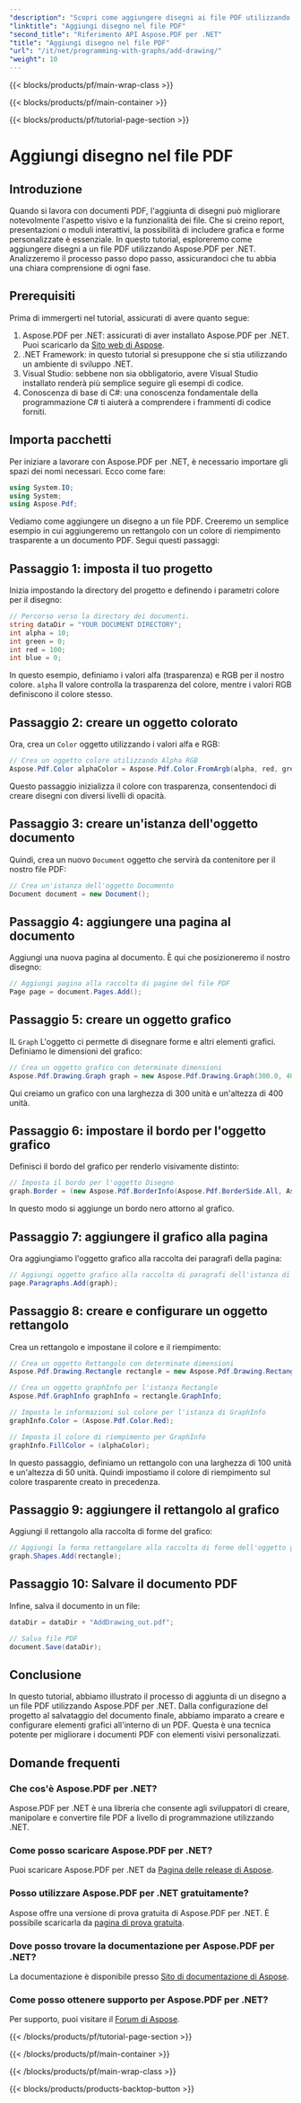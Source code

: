 ```yaml
---
"description": "Scopri come aggiungere disegni ai file PDF utilizzando Aspose.PDF per .NET. Questa guida passo passo illustra le impostazioni dei colori, l'aggiunta di forme e il salvataggio del PDF."
"linktitle": "Aggiungi disegno nel file PDF"
"second_title": "Riferimento API Aspose.PDF per .NET"
"title": "Aggiungi disegno nel file PDF"
"url": "/it/net/programming-with-graphs/add-drawing/"
"weight": 10
---
```


{{< blocks/products/pf/main-wrap-class >}}

{{< blocks/products/pf/main-container >}}

{{< blocks/products/pf/tutorial-page-section >}}

# Aggiungi disegno nel file PDF

## Introduzione

Quando si lavora con documenti PDF, l'aggiunta di disegni può migliorare notevolmente l'aspetto visivo e la funzionalità dei file. Che si creino report, presentazioni o moduli interattivi, la possibilità di includere grafica e forme personalizzate è essenziale. In questo tutorial, esploreremo come aggiungere disegni a un file PDF utilizzando Aspose.PDF per .NET. Analizzeremo il processo passo dopo passo, assicurandoci che tu abbia una chiara comprensione di ogni fase.

## Prerequisiti

Prima di immergerti nel tutorial, assicurati di avere quanto segue:

1. Aspose.PDF per .NET: assicurati di aver installato Aspose.PDF per .NET. Puoi scaricarlo da [Sito web di Aspose](https://releases.aspose.com/pdf/net/).
2. .NET Framework: in questo tutorial si presuppone che si stia utilizzando un ambiente di sviluppo .NET.
3. Visual Studio: sebbene non sia obbligatorio, avere Visual Studio installato renderà più semplice seguire gli esempi di codice.
4. Conoscenza di base di C#: una conoscenza fondamentale della programmazione C# ti aiuterà a comprendere i frammenti di codice forniti.

## Importa pacchetti

Per iniziare a lavorare con Aspose.PDF per .NET, è necessario importare gli spazi dei nomi necessari. Ecco come fare:

```csharp
using System.IO;
using System;
using Aspose.Pdf;
```

Vediamo come aggiungere un disegno a un file PDF. Creeremo un semplice esempio in cui aggiungeremo un rettangolo con un colore di riempimento trasparente a un documento PDF. Segui questi passaggi:

## Passaggio 1: imposta il tuo progetto

Inizia impostando la directory del progetto e definendo i parametri colore per il disegno:

```csharp
// Percorso verso la directory dei documenti.
string dataDir = "YOUR DOCUMENT DIRECTORY";
int alpha = 10;
int green = 0;
int red = 100;
int blue = 0;
```

In questo esempio, definiamo i valori alfa (trasparenza) e RGB per il nostro colore. `alpha` Il valore controlla la trasparenza del colore, mentre i valori RGB definiscono il colore stesso.

## Passaggio 2: creare un oggetto colorato

Ora, crea un `Color` oggetto utilizzando i valori alfa e RGB:

```csharp
// Crea un oggetto colore utilizzando Alpha RGB
Aspose.Pdf.Color alphaColor = Aspose.Pdf.Color.FromArgb(alpha, red, green, blue); // Fornire canale alfa
```

Questo passaggio inizializza il colore con trasparenza, consentendoci di creare disegni con diversi livelli di opacità.

## Passaggio 3: creare un'istanza dell'oggetto documento

Quindi, crea un nuovo `Document` oggetto che servirà da contenitore per il nostro file PDF:

```csharp
// Crea un'istanza dell'oggetto Documento
Document document = new Document();
```

## Passaggio 4: aggiungere una pagina al documento

Aggiungi una nuova pagina al documento. È qui che posizioneremo il nostro disegno:

```csharp
// Aggiungi pagina alla raccolta di pagine del file PDF
Page page = document.Pages.Add();
```

## Passaggio 5: creare un oggetto grafico

IL `Graph` L'oggetto ci permette di disegnare forme e altri elementi grafici. Definiamo le dimensioni del grafico:

```csharp
// Crea un oggetto grafico con determinate dimensioni
Aspose.Pdf.Drawing.Graph graph = new Aspose.Pdf.Drawing.Graph(300.0, 400.0);
```

Qui creiamo un grafico con una larghezza di 300 unità e un'altezza di 400 unità.

## Passaggio 6: impostare il bordo per l'oggetto grafico

Definisci il bordo del grafico per renderlo visivamente distinto:

```csharp
// Imposta il bordo per l'oggetto Disegno
graph.Border = (new Aspose.Pdf.BorderInfo(Aspose.Pdf.BorderSide.All, Aspose.Pdf.Color.Black));
```

In questo modo si aggiunge un bordo nero attorno al grafico.

## Passaggio 7: aggiungere il grafico alla pagina

Ora aggiungiamo l'oggetto grafico alla raccolta dei paragrafi della pagina:

```csharp
// Aggiungi oggetto grafico alla raccolta di paragrafi dell'istanza di pagina
page.Paragraphs.Add(graph);
```

## Passaggio 8: creare e configurare un oggetto rettangolo

Crea un rettangolo e impostane il colore e il riempimento:

```csharp
// Crea un oggetto Rettangolo con determinate dimensioni
Aspose.Pdf.Drawing.Rectangle rectangle = new Aspose.Pdf.Drawing.Rectangle(0, 0, 100, 50);

// Crea un oggetto graphInfo per l'istanza Rectangle
Aspose.Pdf.GraphInfo graphInfo = rectangle.GraphInfo;

// Imposta le informazioni sul colore per l'istanza di GraphInfo
graphInfo.Color = (Aspose.Pdf.Color.Red);

// Imposta il colore di riempimento per GraphInfo
graphInfo.FillColor = (alphaColor);
```

In questo passaggio, definiamo un rettangolo con una larghezza di 100 unità e un'altezza di 50 unità. Quindi impostiamo il colore di riempimento sul colore trasparente creato in precedenza.

## Passaggio 9: aggiungere il rettangolo al grafico

Aggiungi il rettangolo alla raccolta di forme del grafico:

```csharp
// Aggiungi la forma rettangolare alla raccolta di forme dell'oggetto grafico
graph.Shapes.Add(rectangle);
```

## Passaggio 10: Salvare il documento PDF

Infine, salva il documento in un file:

```csharp
dataDir = dataDir + "AddDrawing_out.pdf";

// Salva file PDF
document.Save(dataDir);
```

## Conclusione

In questo tutorial, abbiamo illustrato il processo di aggiunta di un disegno a un file PDF utilizzando Aspose.PDF per .NET. Dalla configurazione del progetto al salvataggio del documento finale, abbiamo imparato a creare e configurare elementi grafici all'interno di un PDF. Questa è una tecnica potente per migliorare i documenti PDF con elementi visivi personalizzati.

## Domande frequenti

### Che cos'è Aspose.PDF per .NET?

Aspose.PDF per .NET è una libreria che consente agli sviluppatori di creare, manipolare e convertire file PDF a livello di programmazione utilizzando .NET.

### Come posso scaricare Aspose.PDF per .NET?

Puoi scaricare Aspose.PDF per .NET da [Pagina delle release di Aspose](https://releases.aspose.com/pdf/net/).

### Posso utilizzare Aspose.PDF per .NET gratuitamente?

Aspose offre una versione di prova gratuita di Aspose.PDF per .NET. È possibile scaricarla da [pagina di prova gratuita](https://releases.aspose.com/).

### Dove posso trovare la documentazione per Aspose.PDF per .NET?

La documentazione è disponibile presso [Sito di documentazione di Aspose](https://reference.aspose.com/pdf/net/).

### Come posso ottenere supporto per Aspose.PDF per .NET?

Per supporto, puoi visitare il [Forum di Aspose](https://forum.aspose.com/c/pdf/10).

{{< /blocks/products/pf/tutorial-page-section >}}

{{< /blocks/products/pf/main-container >}}

{{< /blocks/products/pf/main-wrap-class >}}

{{< blocks/products/products-backtop-button >}}